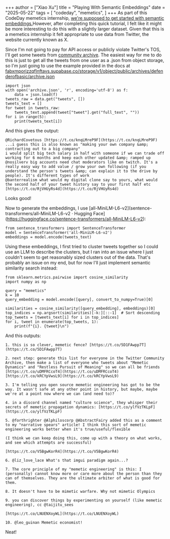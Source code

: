 +++
author = ["Xiao Xu"]
title = "Playing With Semantic Embeddings"
date = "2025-05-22"
tags = [
    "codeday",
    "memetics",
]
+++
As part of this CodeDay memetics internship, [we're supposed to get started with semantic embeddings.](https://dev.to/omar4ur/open-source-semantic-embedding-search-clustering-in-nodejs-23om)However, after completing this quick tutorial, I felt like it might be more interesting to do this with a slightly larger dataset. Given that this is a memetics internship it felt appropriate to use data from Twitter, the website currently known as X.

Since I'm not going to pay for API access or publicly violate Twitter's TOS, I'll get some tweets from [community archive](community-archive.org). The easiest way for me to do this is just to get all the tweets from one user as a .json from object storage, so I'm just going to use the example provided in the docs at
[fabxmporizzqflnftavs.supabase.co/storage/v1/object/public/archives/defenderofbasic/archive.json](https://fabxmporizzqflnftavs.supabase.co/storage/v1/object/public/archives/defenderofbasic/archive.json)
```
import json
with open('archive.json', 'r', encoding='utf-8') as f:
    data = json.load(f)
tweets_raw = data.get("tweets", [])
tweets_text = []
for tweet in tweets_raw:
    tweets_text.append(tweet["tweet"].get("full_text", ""))
for i in range(5):
    print(tweets_text[i])
```
And this gives the output:
```
@RichardCovetous [https://t.co/knqLMreP9F](https://t.co/knqLMreP9F)
...i guess this is also known as "making your own company &amp; contracting out to a big company"
i would split big tech salary in half with someone if we can trade off working for 6 months and keep each other updated &amp; ramped up
@nosilverv big accounts need chat moderators like on twitch. It's a really easy way to add value / grow your own following (if you understand the person's tweets &amp; can explain it to the drive by people). It's different types of work
@banterrealism what would my digital clone say to yours, what would the second half of your tweet history say to your first half etc [https://t.co/RjVHUyRs4d](https://t.co/RjVHUyRs4d)
```
Looks good!

Now to generate the embeddings, I use [all-MiniLM-L6-v2](sentence-transformers/all-MiniLM-L6-v2 · Hugging Face](https://huggingface.co/sentence-transformers/all-MiniLM-L6-v2):
```
from sentence_transformers import SentenceTransformer
model = SentenceTransformer('all-MiniLM-L6-v2')
embeddings = model.encode(tweets_text)
```
Using these embeddings, I first tried to cluster tweets together so I could use an LLM to describe the clusters, but I ran into an issue where I just couldn't seem to get reasonably sized clusters out of the data. That's probably an issue on my end, but for now I'll just implement semantic similarity search instead:
```
from sklearn.metrics.pairwise import cosine_similarity
import numpy as np

query = "memetics"
k = 10
query_embedding = model.encode([query], convert_to_numpy=True)[0]

similarities = cosine_similarity([query_embedding], embeddings)[0]
top_indices = np.argsort(similarities)[-k:][::-1]  # Sort descending
top_tweets = [tweets_text[i] for i in top_indices]
for i, tweet in enumerate(top_tweets, 1):
    print(f"{i}. {tweet}\n")
```
And this outputs:
```
1. this is so clever, memetic fence? [https://t.co/5D1FAwpp7T](https://t.co/5D1FAwpp7T)

2. next step: generate this list for everyone in the Twitter Community Archive, then make a list of everyone who tweets about "Memetic Dynamics" and "Restless Pursuit of Meaning" so we can all be friends [https://t.co/uDMFRCcoT4](https://t.co/uDMFRCcoT4) [https://t.co/kRCYpVwsL9](https://t.co/kRCYpVwsL9)

3. I'm telling you open source memetic engineering has got to be the way. It wasn't safe at any other point in history, but maybe, maybe we're at a point now where we can (and need to)?

4. in a discord channel named "culture science", they whisper their secrets of memetic propagation dynamics: [https://t.co/ylfVzTKLpF](https://t.co/ylfVzTKLpF)

5. @forthrighter @Alphiloscorp @AbstractFairy added this as a comment to my "narrative spears" article! I think this sort of memetic engineering works better when it's true/useful/flexible

(I think we can keep doing this, come up with a theory on what works, and see which attempts are successful)

[https://t.co/V5BgwKorR4](https://t.co/V5BgwKorR4)

6. @liz_love_lace What's that imgui paradigm again...?

7. The core principle of my "memetic engineering" is this: I (personally) cannot know more or care more about the person than they can of themselves. They are the ultimate arbiter of what is good for them.

8. It doesn't have to be mimetic warfare. Why not mimetic Olympics

9. you can discover things by experimenting on yourself (like memetic engineering), cc @taijitu_sees

[https://t.co/LNUENXoyWL](https://t.co/LNUENXoyWL)

10. @leo_guinan Memetic economist!
```
Neat! 